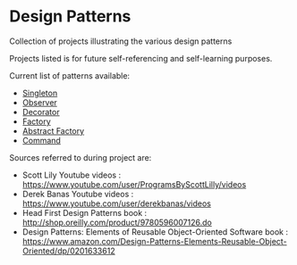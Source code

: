 # Design Patterns
Collection of projects illustrating the various design patterns

Projects listed is for future self-referencing and self-learning purposes.

Current list of patterns available:
- [Singleton](https://github.com/thebernardlim/DesignPatterns/tree/master/Singleton)
- [Observer](https://github.com/thebernardlim/DesignPatterns/tree/master/Observer)
- [Decorator](https://github.com/thebernardlim/DesignPatterns/tree/master/Decorator)
- [Factory](https://github.com/thebernardlim/DesignPatterns/tree/master/Factory)
- [Abstract Factory](https://github.com/thebernardlim/DesignPatterns/tree/master/AbstractFactory)
- [Command](https://github.com/thebernardlim/DesignPatterns/tree/master/Command)

Sources referred to during project are:
- Scott Lily Youtube videos : https://www.youtube.com/user/ProgramsByScottLilly/videos
- Derek Banas Youtube videos : https://www.youtube.com/user/derekbanas/videos
- Head First Design Patterns book : http://shop.oreilly.com/product/9780596007126.do
- Design Patterns: Elements of Reusable Object-Oriented Software book : https://www.amazon.com/Design-Patterns-Elements-Reusable-Object-Oriented/dp/0201633612



